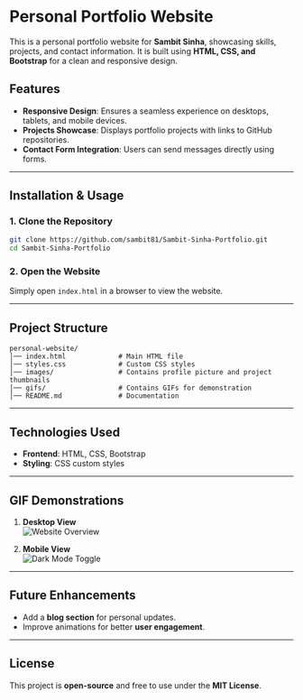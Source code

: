 # Personal Portfolio Website  

This is a personal portfolio website for **Sambit Sinha**, showcasing skills, projects, and contact information. It is built using **HTML, CSS, and Bootstrap** for a clean and responsive design.  

## Features  

- **Responsive Design**: Ensures a seamless experience on desktops, tablets, and mobile devices.
- **Projects Showcase**: Displays portfolio projects with links to GitHub repositories.  
- **Contact Form Integration**: Users can send messages directly using forms.  

---

## Installation & Usage  

### 1. Clone the Repository  
```bash
git clone https://github.com/sambit81/Sambit-Sinha-Portfolio.git
cd Sambit-Sinha-Portfolio
```

### 2. Open the Website  
Simply open `index.html` in a browser to view the website.  

---

## Project Structure  

```
personal-website/
│── index.html             # Main HTML file  
│── styles.css             # Custom CSS styles  
│── images/                # Contains profile picture and project thumbnails  
│── gifs/                  # Contains GIFs for demonstration  
│── README.md              # Documentation  
```

---

## Technologies Used  

- **Frontend**: HTML, CSS, Bootstrap  
- **Styling**: CSS custom styles

---

## GIF Demonstrations  

1. **Desktop View**  
   ![Website Overview](gifs/website-overview.gif)  

2. **Mobile View**  
   ![Dark Mode Toggle](gifs/dark-mode.gif)
   
---

## Future Enhancements  

- Add a **blog section** for personal updates.    
- Improve animations for better **user engagement**.  

---

## License  

This project is **open-source** and free to use under the **MIT License**.
